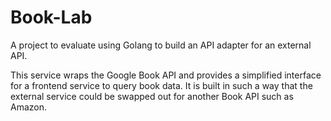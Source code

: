 # Book-Lab

A project to evaluate using Golang to build an API adapter for an external API.

This service wraps the Google Book API and provides a simplified interface for 
a frontend service to query book data. It is built in such a way that the external
service could be swapped out for another Book API such as Amazon.
